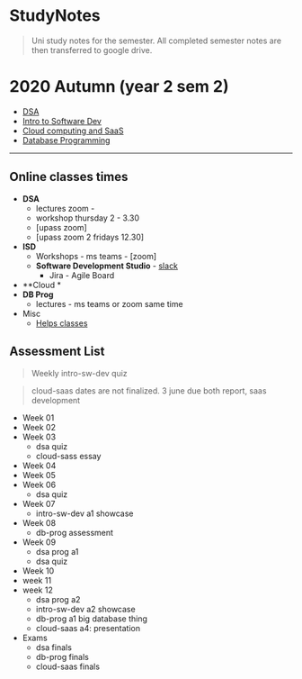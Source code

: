 # StudyNotes

> Uni study notes for the semester. All completed semester notes are then transferred to google drive.

# 2020 Autumn (year 2 sem 2)

- [DSA](dsa/)
- [Intro to Software Dev](intro_software_dev/)
- [Cloud computing and SaaS](cloud_saas/)
- [Database Programming](db_prog/)

---

## Online classes times

- **DSA**
  - lectures zoom -
  - workshop thursday 2 - 3.30
  - [upass zoom]
  - [upass zoom 2 fridays 12.30]
- **ISD**
  - Workshops - ms teams - [zoom]
  - **Software Development Studio** - [slack](uts-sds.slack.com)
    - Jira - Agile Board
- **Cloud *
- **DB Prog**
  - lectures - ms teams or zoom same time
- Misc
  - [Helps classes](https://www.uts.edu.au/current-students/support/helps/daily-workshops)

## Assessment List

> Weekly intro-sw-dev quiz

> cloud-saas dates are not finalized. 3 june due both report, saas development

- Week 01
- Week 02
- Week 03
  - dsa quiz
  - cloud-sass essay
- Week 04
- Week 05
- Week 06
  - dsa quiz
- Week 07
  - intro-sw-dev a1 showcase
- Week 08
  - db-prog assessment
- Week 09
  - dsa prog a1
  - dsa quiz
- Week 10
- week 11
- week 12
  - dsa prog a2
  - intro-sw-dev a2 showcase
  - db-prog a1 big database thing
  - cloud-saas a4: presentation
- Exams
  - dsa finals
  - db-prog finals
  - cloud-saas finals